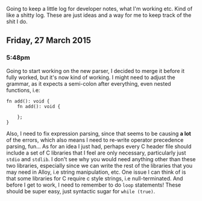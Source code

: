 Going to keep a little log for developer notes, what I'm working etc. Kind of like a shitty log. These are just ideas
and a way for me to keep track of the shit I do. 

## Friday, 27 March 2015
### 5:48pm
Going to start working on the new parser, I decided to merge it before it fully worked, but it's now kind of working.
I might need to adjust the grammar, as it expects a semi-colon after everything, even nested functions, i.e:

	fn add(): void {
		fn add(): void {
		
		};
	}
	
Also, I need to fix expression parsing, since that seems to be causing **a lot** of the errors, which also means
I need to re-write operator precedence parsing, fun... As for an idea I just had, perhaps every C header file should include
a set of C libraries that I feel are only necessary, particularly just `stdio` and `stdlib`. I don't see why you would need
anything other than these two libraries, especially since we can write the rest of the libraries that you may need in Alloy,
i.e string manipulation, etc. One issue I can think of is that some libraries for C require c style strings, i.e null-terminated.
And before I get to work, I need to remember to do `loop` statements! These should be super easy, just syntactic sugar for `while (true)`.